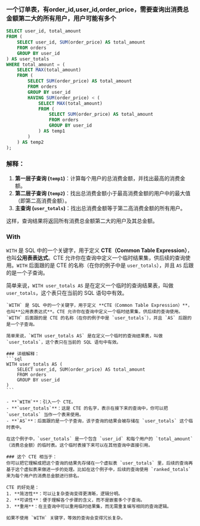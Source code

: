 



### 一个订单表，有order_id,user_id,order_price，需要查询出消费总金额第二大的所有用户，用户可能有多个

```sql
SELECT user_id, total_amount
FROM (
    SELECT user_id, SUM(order_price) AS total_amount
    FROM orders
    GROUP BY user_id
) AS user_totals
WHERE total_amount = (
    SELECT MAX(total_amount) 
    FROM (
        SELECT SUM(order_price) AS total_amount
        FROM orders
        GROUP BY user_id
        HAVING SUM(order_price) < (
            SELECT MAX(total_amount)
            FROM (
                SELECT SUM(order_price) AS total_amount
                FROM orders
                GROUP BY user_id
            ) AS temp1
        )
    ) AS temp2
);

```

### 解释：

1. **第一层子查询 (`temp1`)**：计算每个用户的总消费金额，并找出最高的消费金额。
2. **第二层子查询 (`temp2`)**：找出总消费金额小于最高消费金额的用户中的最大值（即第二高消费金额）。
3. **主查询 (`user_totals`)**：找出总消费金额等于第二高消费金额的所有用户。

这样，查询结果将返回所有消费总金额第二大的用户及其总金额。



### With

`WITH` 是 SQL 中的一个关键字，用于定义 **CTE（Common Table Expression）**，也叫**公用表表达式**。CTE 允许你在查询中定义一个临时结果集，供后续的查询使用。`WITH` 后面跟的是 CTE 的名称（在你的例子中是 `user_totals`），并且 `AS` 后跟的是一个子查询。

简单来说，`WITH user_totals AS` 是在定义一个临时的查询结果表，叫做 `user_totals`，这个表只在当前的 SQL 语句中有效。

````
`WITH` 是 SQL 中的一个关键字，用于定义 **CTE（Common Table Expression）**，也叫**公用表表达式**。CTE 允许你在查询中定义一个临时结果集，供后续的查询使用。`WITH` 后面跟的是 CTE 的名称（在你的例子中是 `user_totals`），并且 `AS` 后跟的是一个子查询。

简单来说，`WITH user_totals AS` 是在定义一个临时的查询结果表，叫做 `user_totals`，这个表只在当前的 SQL 语句中有效。

### 详细解释：
```sql
WITH user_totals AS (
    SELECT user_id, SUM(order_price) AS total_amount
    FROM orders
    GROUP BY user_id
)
```

- **`WITH`**：引入一个 CTE。
- **`user_totals`**：这是 CTE 的名字，表示在接下来的查询中，你可以把 `user_totals` 当作一个表来使用。
- **`AS`**：后面跟的是一个子查询，该子查询的结果会被存储在 `user_totals` 这个临时表中。

在这个例子中，`user_totals` 是一个包含 `user_id` 和每个用户的 `total_amount`（消费总金额）的临时表。这个临时表接下来可以在其他查询中直接引用。

### 这个 CTE 相当于：
你可以把它理解成把这个查询的结果先存储在一个虚拟表 `user_totals` 里，后续的查询再基于这个虚拟表来做进一步的处理。比如在这个例子中，后续的查询使用 `ranked_totals` 来为每个用户的消费总金额进行排名。

CTE 的好处是：
1. **简洁性**：可以让复杂查询变得更清晰，逻辑分明。
2. **可读性**：便于理解各个步骤的含义，而不是嵌套多个子查询。
3. **重用**：在主查询中可以重用临时结果集，而无需重复编写相同的查询逻辑。

如果不使用 `WITH` 关键字，等效的查询会变得冗长复杂。
````





